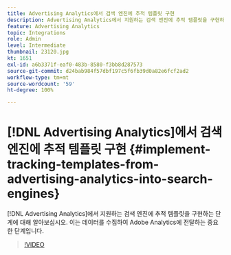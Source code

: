 ```yaml
---
title: Advertising Analytics에서 검색 엔진에 추적 템플릿 구현
description: Advertising Analytics에서 지원하는 검색 엔진에 추적 템플릿을 구현하는 단계에 대해 알아보십시오.
feature: Advertising Analytics
topic: Integrations
role: Admin
level: Intermediate
thumbnail: 23120.jpg
kt: 1651
exl-id: a6b3371f-eaf0-483b-8580-f3bb8d287573
source-git-commit: d24bab984f57dbf197c5f6fb39d0a82e6fcf2ad2
workflow-type: tm+mt
source-wordcount: '59'
ht-degree: 100%

---
```


# [!DNL Advertising Analytics]에서 검색 엔진에 추적 템플릿 구현 {#implement-tracking-templates-from-advertising-analytics-into-search-engines}

[!DNL Advertising Analytics]에서 지원하는 검색 엔진에 추적 템플릿을 구현하는 단계에 대해 알아보십시오. 이는 데이터를 수집하여 Adobe Analytics에 전달하는 중요한 단계입니다.

>[!VIDEO](https://video.tv.adobe.com/v/33294/?quality=12&learn=on&captions=kor)

